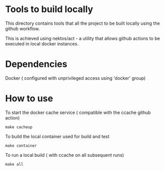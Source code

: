 # Tools to build locally

This directory contains tools that all the project to be built locally using the github workflow. 

This is achieved using nektos/act - a utility that allows github actions to be executed in local docker instances. 

# Dependencies

Docker ( configured with unprivileged access using 'docker' group)

# How to use

To start the docker cache service ( compatible with the ccache github action)

    make cacheup

To build the local container used for build and test

    make container

To run a local build ( with ccache on all subsequent runs)

    make all